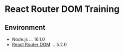 # React Router DOM Training

## Environment

- Node.js ... 16.1.0
- [React Router DOM](https://reactrouter.com/) ... 5.2.0